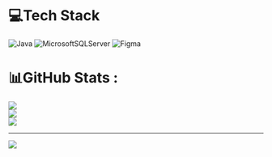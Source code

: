 
# 💻Tech Stack
![Java](https://img.shields.io/badge/java-%23ED8B00.svg?style=for-the-badge&logo=java&logoColor=white) ![MicrosoftSQLServer](https://img.shields.io/badge/Microsoft%20SQL%20Sever-CC2927?style=for-the-badge&logo=microsoft%20sql%20server&logoColor=white) 	![Figma](https://img.shields.io/badge/figma-%23F24E1E.svg?style=for-the-badge&logo=figma&logoColor=white)
# 📊GitHub Stats :
![](https://github-readme-stats.vercel.app/api?username=Khoa-It&theme=radical&hide_border=false&include_all_commits=false&count_private=false)<br/>
![](https://github-readme-streak-stats.herokuapp.com/?user=Khoa-It&theme=radical&hide_border=false)<br/>
![](https://github-readme-stats.vercel.app/api/top-langs/?username=Khoa-It&theme=radical&hide_border=false&include_all_commits=false&count_private=false&layout=compact)

---
[![](https://visitcount.itsvg.in/api?id=Khoa-It&icon=0&color=0)](https://visitcount.itsvg.in)
